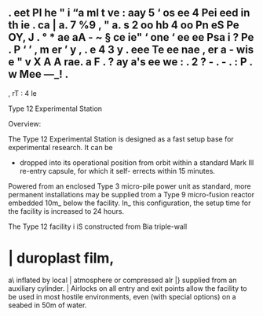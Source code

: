 . eet PI he " i “a ml t ve : aay 5 ‘ os ee 4 Pei eed in th ie . ca | a. 7 %9 , " a. s 2
oo hb 4 oo Pn eS Pe OY, J . ° * ae aA - ~ § ce ie" ‘ one ‘ ee ee Psa i ? Pe . P ‘ ’
, m er ’ y , . e 4 3 y .
eee Te ee nae , er a - wis e " v X A
A rae. a F . ?
ay a's ee we : .
2 ? - . - . : P . w
Mee —_! .
-
, rT :
4 le

Type 12 Experimental Station

Overview:

The Type 12 Experimental Station is designed as a
fast setup base for experimental research. It can be

- dropped into its operational position from orbit within
a standard Mark Ill re-entry capsule, for which it self-
errects within 15 minutes.

Powered from an enclosed Type 3 micro-pile power
unit as standard, more permanent installations may
be supplied trom a Type 9 micro-fusion reactor
embedded 10m_ below the facility. In_ this
configuration, the setup time for the facility is
increased to 24 hours.

 

The Type 12 facility
i iS constructed from
Bia triple-wall
# | duroplast film,
a\ inflated by local
| atmosphere or
compressed alr
|} supplied from an
auxiliary cylinder.
| Airlocks on all entry
and exit points allow
the facility to be
used in most hostile
environments, even
(with special
options) on a
seabed in 50m of
water.

 

 

 

 

 

 

 

 

 

 

 

 

 

 

 

 

 

 

 

 

 

 

 

 

 

 

 
